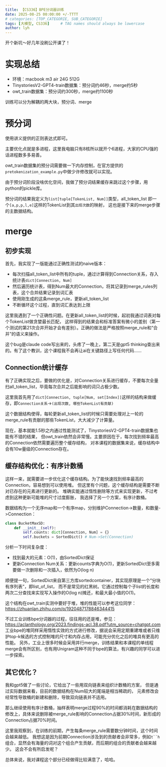 ```yaml
---
title: 【CS336】BPE分词器训练
date: 2025-08-25 00:00:00 +/-TTTT
# categories: [TOP_CATEGORIE, SUB_CATEGORIE]
tags: [大模型, CS336]     # TAG names should always be lowercase
author: lyh
---
```


开个新坑～好几年没刷公开课了！

# 实现总结

- 环境：macbook m3 air 24G 512G
- TinystoriesV2-GPT4-train数据集：预分词约46秒，merge约5秒
- owt_train数据集：预分词约300秒，merge约1100秒

训练可以分为解耦的两大块，预分词、merge

# 预分词

使用讲义提供的正则表达式即可。

主要优化点就是多进程，这里我电脑只有8核所以就开个6进程，大家的CPU强的话进程数多多易善。

owt_train数据集的预分词需要做一下内存控制，在官方提供的`pretokenization_example.py`中做少许修改就可以实现。

由于预分词阶段没啥优化空间，我做了预分词结果缓存来跳过这个步骤，用python的pickle库。

预分词的结果我定义为`list[tuple[TokenList, Num]]`类型，all_token_list
即一个`[a,p,p,l,e]`这样的TokenList到其`出现次数`的映射，
这也是接下来的merge步骤的主数据结构。

# merge

## 初步实现

首先，我实现了一版能通过正确性测试的naive版本：
- 每次扫描all_token_list中所有的tuple，通过计算得到Connection关系，存入统计表`dict[Connection, Num]`
- 然后遍历统计表，得到Num最大的Connection，将其记录到merge_rules列表，这个合并结果记录到词汇表
- 使用刚生成的这条merge_rule，更新all_token_list
- 不断循环这个过程，直到词汇表达到上限

这里我遇到了一个正确性问题。在更新all_token_list的时候，起初我通过词表对每个TokenList做贪婪最长匹配，
这样得到的结果会和标准答案有微小的差别（第一个测试的第21次合并开始才会有差别）。正确的做法是严格按照merge_rule和“合并”的语义来操作。

这个bug是claude code写出来的，头疼了一晚上，第二天是gpt5 thinking查出来的。有了这个教训，这个课程我不会再让ai在关键路径上写任何代码......

## Connection统计缓存

有了正确实现之后，要做的优化是，对Connection关系进行缓存，不要每次全量扫all_token_list，毕竟每次合并之后能影响的词只占极少数。

这里我首先用了`dict[Connection, tuple[Num, set[Index]]`这样的结构来做缓存，即`Connection关系`->`(出现次数, 哪些TokenList有贡献)`

这个数据结构使得，每轮更新all_token_list的时候只需要处理对上一轮的merge_rule有贡献的那些TokenList，大大减少了计算量。

现在，基本就能1.5秒之内通过性能测试了，TinystoriesV2-GPT4-train数据集也能有不错的结果，
但owt_train依然会非常慢。主要原因在于，每次找到频率最高的Connection依然需要遍历整个缓存结构，
对本课程的数据集来说，缓存结构中会有10w量级的Connection存在。

## 缓存结构优化：有序计数桶

这样一来，就需要进一步优化这个缓存结构。为了能快速找到频率最高的Connection，容易想到可以使用堆。
但这里有个问题，这个缓存结构是需要不断对已存在的元素进行更新的。
堆确实能通过惰性删除等方式来实现更新，不过考虑到这种更新可能堆的尺寸过度膨胀，
我选择了另一个方案，有序计数桶。

数据结构为一个无序map和一个有序map，分别维护Connection->数量，和数量->Connection：
```python
class BucketMaxSD:
    def __init__(self):
        self.counts: dict[Connection, Num] = {}
        self.buckets = SortedDict() # Num->Set(Connection)
```

分析一下时间复杂度：
- 找到最大的元素：O(1)，由SortedDict保证
- 更新Connection Num关系：更新counts字典为O(1)，更新SortedDict至多需要做一次删除和一次插入，依然为O(log n)

顺便提一句，SortedDict来自第三方库sortedcontainer，其实现原理是一个“分块有序列表”，即list_of_list，
而不是常见的红黑树。它通过控制每个子list的长度和两次二分查找来实现写入操作的O(log n)摊还，和最大最小值的O(1)。

这个结构在owt_train实测中要好于堆，堆的性能可以参考这位同学：https://zhuanlan.zhihu.com/p/1920487178846344415

不过工业训练bpe分词器的过程，往往用的还是堆，参见：https://aclanthology.org/2023.findings-acl.38.pdf?utm_source=chatgpt.com
工业bpe的堆同样采用惰性实效的方式进行修改，据说会采用定期重建堆或者只维护top-k候选的方式控制堆的尺寸和内存占用，可能充分优化之后的堆具有更高的性能。
另外，工业上很多时候会采用并行merge，训练结果和本课程的单线程merge会有所区别，也有用Unigram这种不同于bpe的算法，有兴趣的同学可以进一步探索。

## 其它优化？

我和gpt5做了一些讨论，它给出了一些用双向链表来组织计数桶的方案，
但是通过实际数据来看，目前的数据结构在Num较大的尾端是相当稀疏的，
元素修改会经常性导致桶的新建和删除，导致双向链表并不适用。

那么继续使用有序计数桶，抽样表明merge过程90%的时间都消耗在数据结构的修改上，具体来说删除被merge_rule影响的Connection占据30%时间，新形成的Connection占据70%时间。

这里我观察到，在训练的前期，产生每条merge_rule需要数分钟时间，这个时间会越来越低。
我想这是因为前期Connection涉及到的贡献者会非常多，例如`t``h`组合，显然会有海量的词对这个组合产生贡献，而后期的组合的贡献者会越来越少。
这会不会有所启发呢？

总体来说，我对课程这个部分已经做得比较满意了，哈哈。

